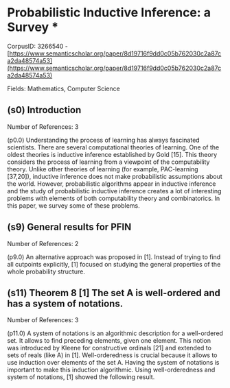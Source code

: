 # Probabilistic Inductive Inference: a Survey *

CorpusID: 3266540 - [https://www.semanticscholar.org/paper/8d19716f9dd0c05b762030c2a87ca2da48574a53](https://www.semanticscholar.org/paper/8d19716f9dd0c05b762030c2a87ca2da48574a53)

Fields: Mathematics, Computer Science

## (s0) Introduction
Number of References: 3

(p0.0) Understanding the process of learning has always fascinated scientists. There are several computational theories of learning. One of the oldest theories is inductive inference established by Gold [15]. This theory considers the process of learning from a viewpoint of the computability theory. Unlike other theories of learning (for example, PAC-learning [37,20]), inductive inference does not make probabilistic assumptions about the world. However, probabilistic algorithms appear in inductive inference and the study of probabilistic inductive inference creates a lot of interesting problems with elements of both computability theory and combinatorics. In this paper, we survey some of these problems.
## (s9) General results for PFIN
Number of References: 2

(p9.0) An alternative approach was proposed in [1]. Instead of trying to find all cutpoints explicitly, [1] focused on studying the general properties of the whole probability structure.
## (s11) Theorem 8 [1] The set A is well-ordered and has a system of notations.
Number of References: 3

(p11.0) A system of notations is an algorithmic description for a well-ordered set. It allows to find preceding elements, given one element. This notion was introduced by Kleene for constructive ordinals [21] and extended to sets of reals (like A) in [1]. Well-orderedness is crucial because it allows to use induction over elements of the set A. Having the system of notations is important to make this induction algorithmic. Using well-orderedness and system of notations, [1] showed the following result.
